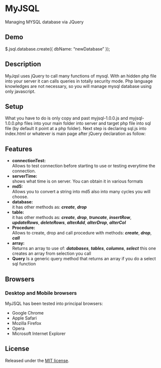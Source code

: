 # MyJSQL
Managing MYSQL database via JQuery

## Demo
$.jsql.database.create({
  dbName: “newDatabase”
});

## Description
MyJqsl uses jQuery to call many functions of mysql.
With an hidden php file into your server it can calls queries in totally security mode.
Php language knowledges are not necessary, so you will manage mysql database using only javascript.

## Setup
What you have to do is only copy and past myjsql-1.0.0.js and myjsql-1.0.0.php files into your main folder into server and target php file into sql file (by default it point at a php folder).
Next step is declaring sql.js into index.html or whatever is main page after jQuery declaration as follow:

<script src=“myjsql-1.0.0.js”></script> 

## Features
* **connectionTest:**  
  Allows to test connection before starting to use or testing everytime the connection.
* **serverTime:**  
  shows what time is on server. You can obtain it in various formats
* **md5:**  
  Allows you to convert a string into md5 also into many cycles you will choose.
* **database:**  
  it has other methods as:
  ***create***,
  ***drop***
* **table:**  
  it has other methods as:
  ***create***,
  ***drop***,
  ***truncate***,
  ***insertRow***,
  ***updateRows***,
  ***deleteRows***,
  ***alterAdd***,
  ***alterDrop***,
  ***alterCol***
* **Procedure:**  
  Allows to create, drop and call procedure with methods:
  ***create***,
  ***drop***,
  ***call***
* **array:**  
  Returns an array to use of:
  ***databases***,
  ***tables***,
  ***columns***,
  ***select***
  this one creates an array from selection you call
* **Query**
  Is a generic query method that returns an array if you do a select sql function

## Browsers

### Desktop and Mobile browsers
MyJSQL has been tested into principal browsers:

* Google Chrome
* Apple Safari
* Mozilla Firefox
* Opera
* Microsoft Internet Explorer

## License
Released under the [MIT license](http://www.opensource.org/licenses/MIT).
